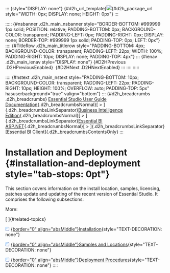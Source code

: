 ::: {style="DISPLAY: none"}
[](ms-xhelp:///?Id=d2h_url_template){#d2h_url_template}![](!package_url!){#d2h_package_url style="WIDTH: 0px; DISPLAY: none; HEIGHT: 0px"}
:::

::::: {#nsbanner .d2h_main_nsbanner style="BORDER-BOTTOM: #999999 1px solid; POSITION: relative; PADDING-BOTTOM: 0px; BACKGROUND-COLOR: transparent; PADDING-LEFT: 0px; PADDING-RIGHT: 0px; DISPLAY: none; BORDER-TOP: #999999 1px solid; PADDING-TOP: 0px; LEFT: 0px"}
:::: {#TitleRow .d2h_main_titlerow style="PADDING-BOTTOM: 4px; BACKGROUND-COLOR: transparent; PADDING-LEFT: 22px; WIDTH: 100%; PADDING-RIGHT: 10px; DISPLAY: none; PADDING-TOP: 4px"}
::: {#ienav .d2h_main_ienav style="DISPLAY: none"}
[](ms-xhelp:///?Id=936c0b83-4b8f-476a-bd9e-0a1b57d43f2b){#D2HPrevious .D2HPreviousEnabled}  [](ms-xhelp:///?Id=c7f20e07-2a7f-4f2d-9695-b2c00950c4b4){#D2HNext .D2HNextEnabled}
:::
::::
:::::

:::: {#nstext .d2h_main_nstext style="PADDING-BOTTOM: 10px; BACKGROUND-COLOR: transparent; PADDING-LEFT: 22px; PADDING-RIGHT: 10px; HEIGHT: 100%; OVERFLOW: auto; PADDING-TOP: 5px" hasuserbackground="true" valign="bottom"}
::: {#d2h_breadcrumbs .d2h_breadcrumbs}
[Essential Studio User Guide Documentation](ms-xhelp:///?Id=12457748-09e3-4d74-a240-8e049cedf030){.d2h_breadcrumbsNormal}[ \> ]{.d2h_breadcrumbsLinkSeparator}[Business Intelligence Edition](ms-xhelp:///?Id=fdf33dd8-62b2-47b9-ad7b-fc50e590bca5){.d2h_breadcrumbsNormal}[ \> ]{.d2h_breadcrumbsLinkSeparator}[Essential BI ASP.NET](ms-xhelp:///?Id=99c6694e-59c3-4c59-abb5-ce9ce9a948bc){.d2h_breadcrumbsNormal}[ \> ]{.d2h_breadcrumbsLinkSeparator}[Essential BI Client]{.d2h_breadcrumbsContentsOnly}
:::

# Installation and Deployment {#installation-and-deployment style="tab-stops: 0pt"}

This section covers information on the install location, samples, licensing, patches update and updating of the recent version of Essential Studio. It comprises the following subsections:

More:

[ ]{#related-topics}

[![](button.gif){border="0" align="absMiddle"}Installation](ms-xhelp:///?Id=c7f20e07-2a7f-4f2d-9695-b2c00950c4b4){style="TEXT-DECORATION: none"}

[![](button.gif){border="0" align="absMiddle"}Samples and Locations](ms-xhelp:///?Id=75e777fb-8905-4e8e-9ca4-c594bc164dba){style="TEXT-DECORATION: none"}

[![](button.gif){border="0" align="absMiddle"}Deployment Procedures](ms-xhelp:///?Id=8e5bebb0-b7b6-4aeb-acd8-789d86a6c26e){style="TEXT-DECORATION: none"}
::::
